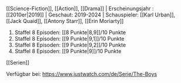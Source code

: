 
[[Science-Fiction]], [[Action]], [[Drama]] | Erscheinungsjahr : [[2010er|2019]] | Geschaut: 2019-2024 | Schauspieler: [[Karl Urban]], [[Jack Quaid]], [[Antony Starr]], [[Erin Moriarty]]

1. Staffel 8 Episoden: [[8 Punkte|8,9]]/10 Punkte
2. Staffel 8 Episoden: [[9 Punkte|9,1]]/10 Punkte
3. Staffel 8 Episoden: [[9 Punkte|9,2]]/10 Punkte
4. Staffel 8 Episoden: [[9 Punkte|9]]/10 Punkte


[[Serien]]

Verfügbar bei: https://www.justwatch.com/de/Serie/The-Boys